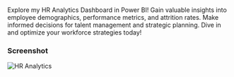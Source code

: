 ### 
Explore my HR Analytics Dashboard in Power BI! Gain valuable insights into employee demographics, performance metrics, and attrition rates. Make informed decisions for talent management and strategic planning. Dive in and optimize your workforce strategies today!

### Screenshot
![HR Analytics](https://private-user-images.githubusercontent.com/129300507/307104515-d05ea20f-f925-4781-95aa-3e9da002e4d3.png?jwt=eyJhbGciOiJIUzI1NiIsInR5cCI6IkpXVCJ9.eyJpc3MiOiJnaXRodWIuY29tIiwiYXVkIjoicmF3LmdpdGh1YnVzZXJjb250ZW50LmNvbSIsImtleSI6ImtleTUiLCJleHAiOjE3MDg2MjYxNTgsIm5iZiI6MTcwODYyNTg1OCwicGF0aCI6Ii8xMjkzMDA1MDcvMzA3MTA0NTE1LWQwNWVhMjBmLWY5MjUtNDc4MS05NWFhLTNlOWRhMDAyZTRkMy5wbmc_WC1BbXotQWxnb3JpdGhtPUFXUzQtSE1BQy1TSEEyNTYmWC1BbXotQ3JlZGVudGlhbD1BS0lBVkNPRFlMU0E1M1BRSzRaQSUyRjIwMjQwMjIyJTJGdXMtZWFzdC0xJTJGczMlMkZhd3M0X3JlcXVlc3QmWC1BbXotRGF0ZT0yMDI0MDIyMlQxODE3MzhaJlgtQW16LUV4cGlyZXM9MzAwJlgtQW16LVNpZ25hdHVyZT1lOWViMGE0M2YxMjRiNzNhODdhMzZlZWM4YmU1YWQ3MmQyYjE0YTc1ZDVlNjZkMzY5ZDhjMDRiNGE0NTI5OTMyJlgtQW16LVNpZ25lZEhlYWRlcnM9aG9zdCZhY3Rvcl9pZD0wJmtleV9pZD0wJnJlcG9faWQ9MCJ9.F9sDaVgXDLuepLrnFddgtCR6X7xgR0gx1OPIB4fahnw)
